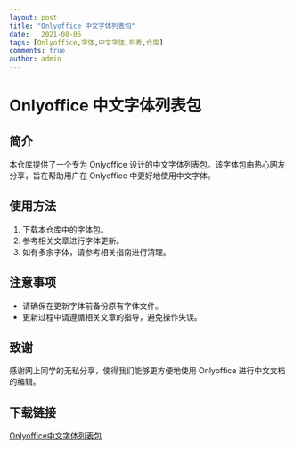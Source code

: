 ```yaml
---
layout: post
title: "Onlyoffice 中文字体列表包"
date:   2021-08-06
tags: [Onlyoffice,字体,中文字体,列表,仓库]
comments: true
author: admin
---
```

# Onlyoffice 中文字体列表包

## 简介
本仓库提供了一个专为 Onlyoffice 设计的中文字体列表包。该字体包由热心网友分享，旨在帮助用户在 Onlyoffice 中更好地使用中文字体。

## 使用方法
1. 下载本仓库中的字体包。
2. 参考相关文章进行字体更新。
3. 如有多余字体，请参考相关指南进行清理。

## 注意事项
- 请确保在更新字体前备份原有字体文件。
- 更新过程中请遵循相关文章的指导，避免操作失误。

## 致谢
感谢网上同学的无私分享，使得我们能够更方便地使用 Onlyoffice 进行中文文档的编辑。

## 下载链接

[Onlyoffice中文字体列表包](https://pan.quark.cn/s/c6b552a7fff2)